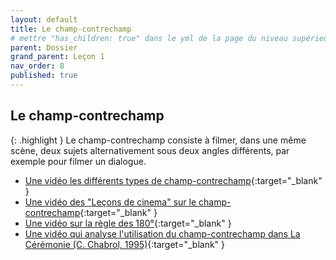 ```yaml
---
layout: default
title: Le champ-contrechamp
# mettre "has_children: true" dans le yml de la page du niveau supérieur
parent: Dossier
grand_parent: Leçon 1
nav_order: 8
published: true
---
```

## Le champ-contrechamp

{: .highlight }
Le champ-contrechamp consiste à filmer, dans une même scène, deux sujets alternativement sous deux angles différents, par exemple pour filmer un dialogue.

- [Une vidéo les différents types de champ-contrechamp](https://transmettrelecinema.com/video/les-champs-contrechamps/){:target="_blank" }
- [Une vidéo des "Leçons de cinema" sur le champ-contrechamp](https://drive.google.com/file/d/1MDvipbv_Q_lACVvK9dR3RoB_DuLgL0Ia/view?usp=drive_link){:target="_blank" }
- [Une vidéo sur la règle des 180°](https://drive.google.com/file/d/177GyvaczWASStuHlQxalBgz0p4TdrDIB/view?usp=drive_link){:target="_blank" }
- [Une vidéo qui analyse l'utilisation du champ-contrechamp dans La Cérémonie (C. Chabrol, 1995)](https://drive.google.com/file/d/1ZY3884bHEhRStAEw3QrpnZGayQr6ddU9/view?usp=drive_link){:target="_blank" }